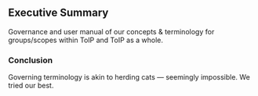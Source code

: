 

[//]: # (Pandoc Formatting Macros)

[//]: # (Main content {#sec:content})

## Executive Summary
Governance and user manual of our concepts & terminology for groups/scopes within ToIP and ToIP as a whole.

### Conclusion

Governing terminology is akin to herding cats — seemingly impossible. We tried our best.